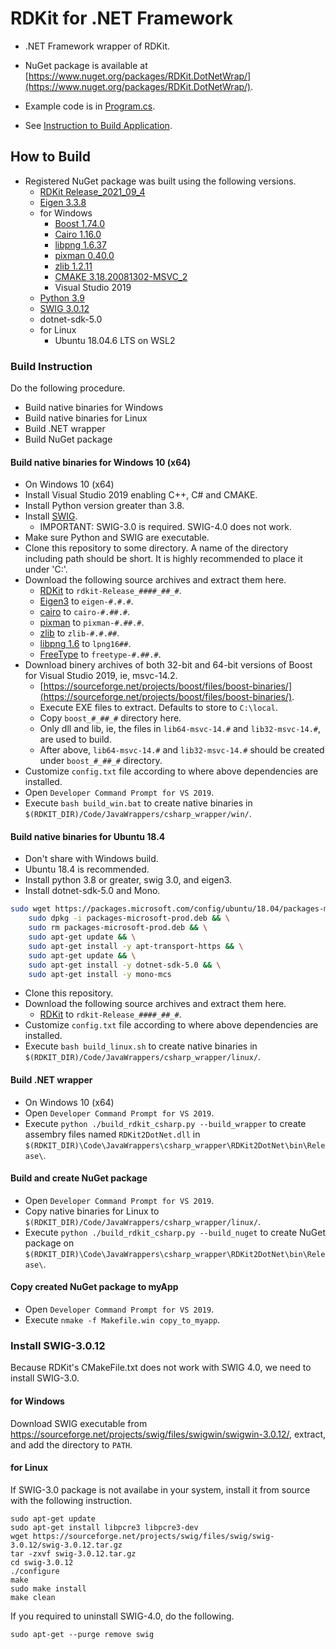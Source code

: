 # RDKit for .NET Framework

- .NET Framework wrapper of RDKit.
- NuGet package is available at [https://www.nuget.org/packages/RDKit.DotNetWrap/](https://www.nuget.org/packages/RDKit.DotNetWrap/).

- Example code is in [Program.cs](files/rdkit/RDKit2DotNetTest/Program.cs).
- See [Instruction to Build Application](myApp).

## How to Build

- Registered NuGet package was built using the following versions.
  - [RDKit Release_2021_09_4](https://github.com/rdkit/rdkit/releases/tag/Release_2021_09_4)
  - [Eigen 3.3.8](https://gitlab.com/libeigen/eigen/-/releases/3.3.8)
  - for Windows
    - [Boost 1.74.0](https://sourceforge.net/projects/boost/files/boost-binaries/1.74.0/)
    - [Cairo 1.16.0](https://www.cairographics.org/releases/cairo-1.16.0.tar.xz)
    - [libpng 1.6.37](https://sourceforge.net/projects/libpng/files/libpng16/1.6.37/libpng-1.6.37.tar.xz)
    - [pixman 0.40.0](https://www.cairographics.org/releases/pixman-0.40.0.tar.gz)
    - [zlib 1.2.11](https://zlib.net/zlib1211.zip)
    - [CMAKE 3.18.20081302-MSVC_2](https://cmake.org/)
    - Visual Studio 2019
  - [Python 3.9](https://www.python.org/)
  - [SWIG 3.0.12](http://www.swig.org/)
  - dotnet-sdk-5.0
  - for Linux
    - Ubuntu 18.04.6 LTS on WSL2

### Build Instruction

Do the following procedure.

- Build native binaries for Windows
- Build native binaries for Linux
- Build .NET wrapper
- Build NuGet package

#### Build native binaries for Windows 10 (x64)

- On Windows 10 (x64)
- Install Visual Studio 2019 enabling C++, C&#35; and CMAKE.
- Install Python version greater than 3.8.
- Install [SWIG](http://www.swig.org/).
  - IMPORTANT: SWIG-3.0 is required. SWIG-4.0 does not work.
- Make sure Python and SWIG are executable.
- Clone this repository to some directory. A name of the directory including path should be short. It is highly recommended to place it under 'C:\'.
- Download the following source archives and extract them here.
  - [RDKit](hhttps://github.com/rdkit/rdkit/) to `rdkit-Release_####_##_#`.
  - [Eigen3](http://eigen.tuxfamily.org/) to `eigen-#.#.#`.
  - [cairo](https://www.cairographics.org/) to `cairo-#.##.#`.
  - [pixman](https://www.cairographics.org/) to `pixman-#.##.#`.
  - [zlib](https://zlib.net/) to `zlib-#.#.##`.
  - [libpng 1.6](http://www.libpng.org/pub/png/libpng.html) to `lpng16##`.
  - [FreeType](https://www.freetype.org/) to `freetype-#.##.#`.
- Download binery archives of both 32-bit and 64-bit versions of Boost for Visual Studio 2019, ie, msvc-14.2.
  - [https://sourceforge.net/projects/boost/files/boost-binaries/](https://sourceforge.net/projects/boost/files/boost-binaries/).
  - Execute EXE files to extract. Defaults to store to `C:\local`.
  - Copy `boost_#_##_#` directory here.
  - Only dll and lib, ie, the files in `lib64-msvc-14.#` and `lib32-msvc-14.#`, are used to build.
  - After above, `lib64-msvc-14.#` and `lib32-msvc-14.#` should be created under `boost_#_##_#` directory.
- Customize `config.txt` file according to where above dependencies are installed.
- Open `Developer Command Prompt for VS 2019`.
- Execute `bash build_win.bat` to create native binaries in `$(RDKIT_DIR)/Code/JavaWrappers/csharp_wrapper/win/`.

#### Build native binaries for Ubuntu 18.4

- Don't share with Windows build.
- Ubuntu 18.4 is recommended.
- Install python 3.8 or greater, swig 3.0, and eigen3.
- Install dotnet-sdk-5.0 and Mono.
```bash
sudo wget https://packages.microsoft.com/config/ubuntu/18.04/packages-microsoft-prod.deb -O packages-microsoft-prod.deb && \
    sudo dpkg -i packages-microsoft-prod.deb && \
    sudo rm packages-microsoft-prod.deb && \
    sudo apt-get update && \
    sudo apt-get install -y apt-transport-https && \
    sudo apt-get update && \
    sudo apt-get install -y dotnet-sdk-5.0 && \
    sudo apt-get install -y mono-mcs
```
- Clone this repository.
- Download the following source archives and extract them here.
  - [RDKit](hhttps://github.com/rdkit/rdkit/) to `rdkit-Release_####_##_#`.
- Customize `config.txt` file according to where above dependencies are installed.
- Execute `bash build_linux.sh` to create native binaries in `$(RDKIT_DIR)/Code/JavaWrappers/csharp_wrapper/linux/`.

#### Build .NET wrapper

- On Windows 10 (x64)
- Open `Developer Command Prompt for VS 2019`.
- Execute `python ./build_rdkit_csharp.py --build_wrapper` to create assembry files named `RDKit2DotNet.dll` in `$(RDKIT_DIR)\Code\JavaWrappers\csharp_wrapper\RDKit2DotNet\bin\Release\`.

#### Build and create NuGet package

- Open `Developer Command Prompt for VS 2019`.
- Copy native binaries for Linux to `$(RDKIT_DIR)/Code/JavaWrappers/csharp_wrapper/linux/`.
- Execute `python ./build_rdkit_csharp.py --build_nuget` to create NuGet package on `$(RDKIT_DIR)\Code\JavaWrappers\csharp_wrapper\RDKit2DotNet\bin\Release\`.

#### Copy created NuGet package to myApp

- Open `Developer Command Prompt for VS 2019`.
- Execute `nmake -f Makefile.win copy_to_myapp`.

### Install SWIG-3.0.12

Because RDKit's CMakeFile.txt does not work with SWIG 4.0, we need to install SWIG-3.0.

#### for Windows

Download SWIG executable from https://sourceforge.net/projects/swig/files/swigwin/swigwin-3.0.12/, extract, and add the directory to `PATH`.

#### for Linux

If SWIG-3.0 package is not availabe in your system, install it from source with the following instruction.

```
sudo apt-get update
sudo apt-get install libpcre3 libpcre3-dev
wget https://sourceforge.net/projects/swig/files/swig/swig-3.0.12/swig-3.0.12.tar.gz
tar -zxvf swig-3.0.12.tar.gz
cd swig-3.0.12
./configure
make
sudo make install
make clean
```

If you required to uninstall SWIG-4.0, do the following.

```
sudo apt-get --purge remove swig
```
